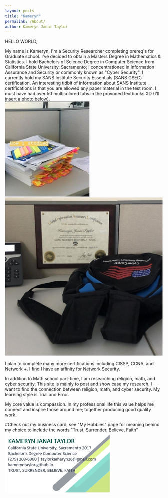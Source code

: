 ```yaml
---
layout: posts
title: "Kameryn"
permalink: /About/
author: Kameryn Janai Taylor
---
```

HELLO WORLD,

My name is Kameryn, I'm a Security Researcher completing prereq's for Graduate school. I've decided to obtain a Masters Degree in Mathematics & Statistics. I hold Bachelors of Science Degree in Computer Science from California State University, Sacramento; I concentrationed in Information Assurance and Security or commonly known as "Cyber Security". I currently hold my SANS Institute Security Essentials (SANS GSEC) certification. An interesting tidbit of information about SANS Institute certifications is that you are allowed any paper material in the test room. I must have had over 50 multicolored tabs in the provoded textbooks XD (I'll insert a photo below).  
![gsecmaterials](/assets/gsec_study_materials.jpg) ![gseccertification](/assets/gsec_certification.jpg)

I plan to complete many more certifications including CISSP, CCNA, and Network +. I find I have an affinity for Network Security. 

In addition to Math school part-time, I am researching religion, math, and cyber security. This site is mainly to post and show case my research. I want to find the connection between religion, math, and cyber security. My learning style is Trial and Error.

My core value is compassion. In my professional life this value helps me connect and inspire those around me; together producing good quality work.

#Check out my business card, see "My Hobbies" page for meaning behind my choice to include the words "Trust, Surrender, Believe, Faith"  
![businesscards](/assets/bc7.PNG)
